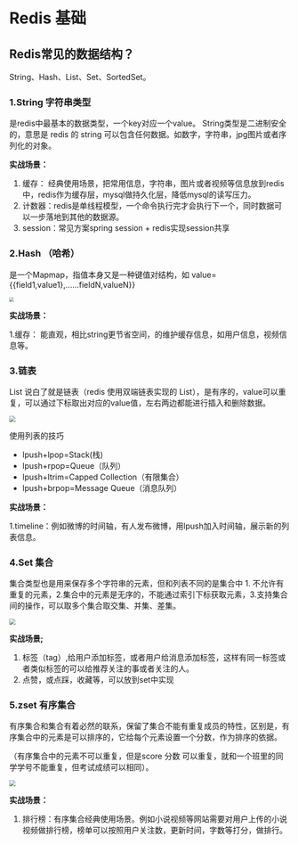 # Redis 基础

## Redis常见的数据结构？

String、Hash、List、Set、SortedSet。

### 1.String 字符串类型

是redis中最基本的数据类型，一个key对应一个value。
String类型是二进制安全的，意思是 redis 的 string 可以包含任何数据。如数字，字符串，jpg图片或者序列化的对象。

**实战场景：**

1. 缓存： 经典使用场景，把常用信息，字符串，图片或者视频等信息放到redis中，redis作为缓存层，mysql做持久化层，降低mysql的读写压力。
2. 计数器：redis是单线程模型，一个命令执行完才会执行下一个，同时数据可以一步落地到其他的数据源。
3. session：常见方案spring session + redis实现session共享

### 2.Hash （哈希）

是一个Mapmap，指值本身又是一种键值对结构，如 value={{field1,value1},......fieldN,valueN}}

<img src="https://cdn.jsdelivr.net/gh/xzMhehe/StaticFile_CDN/static/img202212271446858.png" style="zoom:50%;" />

**实战场景：**

1.缓存： 能直观，相比string更节省空间，的维护缓存信息，如用户信息，视频信息等。

###  3.链表

List 说白了就是链表（redis 使用双端链表实现的 List），是有序的，value可以重复，可以通过下标取出对应的value值，左右两边都能进行插入和删除数据。

<img src="https://cdn.jsdelivr.net/gh/xzMhehe/StaticFile_CDN/static/img202212271449133.png" style="zoom:67%;" />

使用列表的技巧

- lpush+lpop=Stack(栈)
- lpush+rpop=Queue（队列）
- lpush+ltrim=Capped Collection（有限集合）
- lpush+brpop=Message Queue（消息队列）

**实战场景：**

1.timeline：例如微博的时间轴，有人发布微博，用lpush加入时间轴，展示新的列表信息。

### 4.Set   集合

集合类型也是用来保存多个字符串的元素，但和列表不同的是集合中  1. 不允许有重复的元素，2.集合中的元素是无序的，不能通过索引下标获取元素，3.支持集合间的操作，可以取多个集合取交集、并集、差集。


<img src="https://cdn.jsdelivr.net/gh/xzMhehe/StaticFile_CDN/static/img202212271449961.png" style="zoom:67%;" />

**实战场景;**

1. 标签（tag）,给用户添加标签，或者用户给消息添加标签，这样有同一标签或者类似标签的可以给推荐关注的事或者关注的人。
2. 点赞，或点踩，收藏等，可以放到set中实现

### 5.zset  有序集合

有序集合和集合有着必然的联系，保留了集合不能有重复成员的特性，区别是，有序集合中的元素是可以排序的，它给每个元素设置一个分数，作为排序的依据。

（有序集合中的元素不可以重复，但是score 分数 可以重复，就和一个班里的同学学号不能重复，但考试成绩可以相同）。


<img src="https://cdn.jsdelivr.net/gh/xzMhehe/StaticFile_CDN/static/img202212271449440.png" style="zoom:67%;" />

**实战场景：**

1. 排行榜：有序集合经典使用场景。例如小说视频等网站需要对用户上传的小说视频做排行榜，榜单可以按照用户关注数，更新时间，字数等打分，做排行。